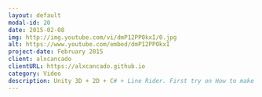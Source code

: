 ```yaml
---
layout: default
modal-id: 20
date: 2015-02-08
img: http://img.youtube.com/vi/dmP12PP0kxI/0.jpg
alt: https://www.youtube.com/embed/dmP12PP0kxI
project-date: February 2015
client: alxcancado
clientURL: https://alxcancado.github.io
category: Video
description: Unity 3D + 2D + C# + Line Rider. First try on How to make a game like Line Rider in Unity 3D. In this game you draw a line with physics to interact to other game objects. Nice!
---
```

